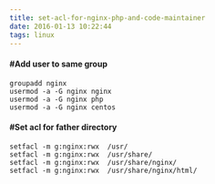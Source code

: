 ```yaml
---
title: set-acl-for-nginx-php-and-code-maintainer
date: 2016-01-13 10:22:44
tags: linux
---
```


#### #Add user to same group
```
groupadd nginx
usermod -a -G nginx nginx
usermod -a -G nginx php
usermod -a -G nginx centos
```
#### #Set acl for father directory 

```
setfacl -m g:nginx:rwx  /usr/
setfacl -m g:nginx:rwx  /usr/share/
setfacl -m g:nginx:rwx  /usr/share/nginx/
setfacl -m g:nginx:rwx  /usr/share/nginx/html/
```